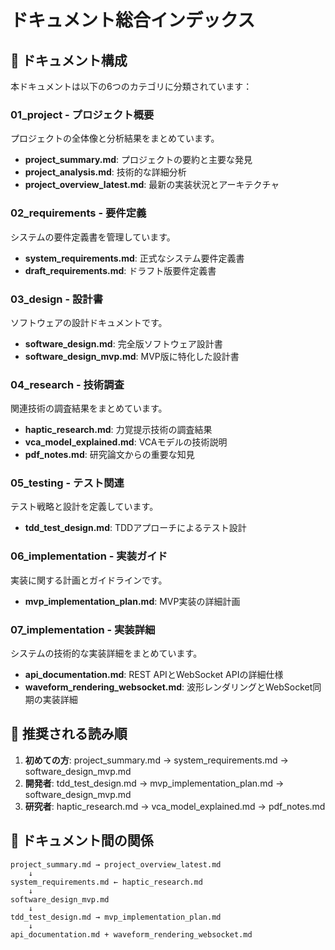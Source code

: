 # ドキュメント総合インデックス

## 📁 ドキュメント構成

本ドキュメントは以下の6つのカテゴリに分類されています：

### 01_project - プロジェクト概要
プロジェクトの全体像と分析結果をまとめています。

- **project_summary.md**: プロジェクトの要約と主要な発見
- **project_analysis.md**: 技術的な詳細分析
- **project_overview_latest.md**: 最新の実装状況とアーキテクチャ

### 02_requirements - 要件定義
システムの要件定義書を管理しています。

- **system_requirements.md**: 正式なシステム要件定義書
- **draft_requirements.md**: ドラフト版要件定義書

### 03_design - 設計書
ソフトウェアの設計ドキュメントです。

- **software_design.md**: 完全版ソフトウェア設計書
- **software_design_mvp.md**: MVP版に特化した設計書

### 04_research - 技術調査
関連技術の調査結果をまとめています。

- **haptic_research.md**: 力覚提示技術の調査結果
- **vca_model_explained.md**: VCAモデルの技術説明
- **pdf_notes.md**: 研究論文からの重要な知見

### 05_testing - テスト関連
テスト戦略と設計を定義しています。

- **tdd_test_design.md**: TDDアプローチによるテスト設計

### 06_implementation - 実装ガイド
実装に関する計画とガイドラインです。

- **mvp_implementation_plan.md**: MVP実装の詳細計画

### 07_implementation - 実装詳細
システムの技術的な実装詳細をまとめています。

- **api_documentation.md**: REST APIとWebSocket APIの詳細仕様
- **waveform_rendering_websocket.md**: 波形レンダリングとWebSocket同期の実装詳細

## 📖 推奨される読み順

1. **初めての方**: project_summary.md → system_requirements.md → software_design_mvp.md
2. **開発者**: tdd_test_design.md → mvp_implementation_plan.md → software_design_mvp.md
3. **研究者**: haptic_research.md → vca_model_explained.md → pdf_notes.md

## 🔄 ドキュメント間の関係

```
project_summary.md → project_overview_latest.md
    ↓
system_requirements.md ← haptic_research.md
    ↓
software_design_mvp.md
    ↓
tdd_test_design.md → mvp_implementation_plan.md
    ↓
api_documentation.md + waveform_rendering_websocket.md
```